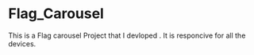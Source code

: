 # Flag_Carousel

This is a Flag carousel Project that I devloped . It is responcive for all the devices.
